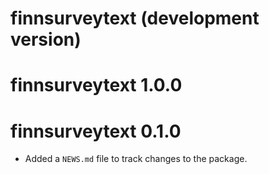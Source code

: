 # finnsurveytext (development version)

# finnsurveytext 1.0.0

# finnsurveytext 0.1.0

* Added a `NEWS.md` file to track changes to the package.
